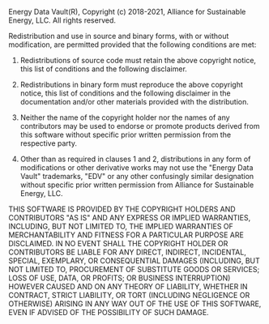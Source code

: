 Energy Data Vault(R), Copyright (c) 2018-2021, Alliance for Sustainable Energy, LLC.
All rights reserved.

Redistribution and use in source and binary forms, with or without
modification, are permitted provided that the following conditions are met:

1. Redistributions of source code must retain the above copyright notice, this
   list of conditions and the following disclaimer.

2. Redistributions in binary form must reproduce the above copyright notice,
   this list of conditions and the following disclaimer in the documentation
   and/or other materials provided with the distribution.

3. Neither the name of the copyright holder nor the names of any
   contributors may be used to endorse or promote products derived from
   this software without specific prior written permission from the respective
   party.
   
4. Other than as required in clauses 1 and 2, distributions in any form of 
   modifications or other derivative works may not use the "Energy Data Vault"
   trademarks, "EDV" or any other confusingly similar designation without
   specific prior written permission from Alliance for Sustainable Energy, LLC.

THIS SOFTWARE IS PROVIDED BY THE COPYRIGHT HOLDERS AND CONTRIBUTORS "AS IS"
AND ANY EXPRESS OR IMPLIED WARRANTIES, INCLUDING, BUT NOT LIMITED TO, THE
IMPLIED WARRANTIES OF MERCHANTABILITY AND FITNESS FOR A PARTICULAR PURPOSE ARE
DISCLAIMED. IN NO EVENT SHALL THE COPYRIGHT HOLDER OR CONTRIBUTORS BE LIABLE
FOR ANY DIRECT, INDIRECT, INCIDENTAL, SPECIAL, EXEMPLARY, OR CONSEQUENTIAL
DAMAGES (INCLUDING, BUT NOT LIMITED TO, PROCUREMENT OF SUBSTITUTE GOODS OR
SERVICES; LOSS OF USE, DATA, OR PROFITS; OR BUSINESS INTERRUPTION) HOWEVER
CAUSED AND ON ANY THEORY OF LIABILITY, WHETHER IN CONTRACT, STRICT LIABILITY,
OR TORT (INCLUDING NEGLIGENCE OR OTHERWISE) ARISING IN ANY WAY OUT OF THE USE
OF THIS SOFTWARE, EVEN IF ADVISED OF THE POSSIBILITY OF SUCH DAMAGE.

